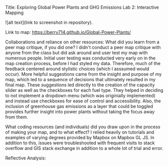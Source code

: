 Title: Exploring Global Power Plants and GHG Emissions 
 Lab 2: Interactive Mapping

 ![alt text](link to screenshot in repository).

 Link to map: https://berry714.github.io/Global-Power-Plants/

Collaborations and reliance on other resources:
What did you learn from a peer map critique, if you did one?
I didn't conduct a peer map critique with anyone from the class but did ask around and user test my map with numerous people. Initial user testing was conducted very early on in the map creation process, before I had styled my data. Therefore, much of the feedback centered around stylistic choices (which I asssumed would occur). More helpful suggestions came from the insight and purpose of my map, which led to a sequence of decisions that ultimately resulted in my final map. These suggestions led directly to the creation of the capacity slider as well as the checkboxes for each fuel type. They helped in deciding to not implement a dropdown menu (which was originially implemented) and instead use checkboxes for ease of control and accessibility. Also, the inclusion of greenhouse gas emissions as a layer that could be toggled provides further insight into power plants without taking the focus away from them.

What coding resources (and individuals) did you draw upon in the process of making your map, and to what effect?
I relied heavily on tutorials and examples of varying degrees provided by Mapbox on Mapbox GL JS. In addition to this, issues were troubleshooted with frequent visits to stack overflow and GIS stack exchange in addition to a whole lot of trial and error.

Reflective Analysis:

